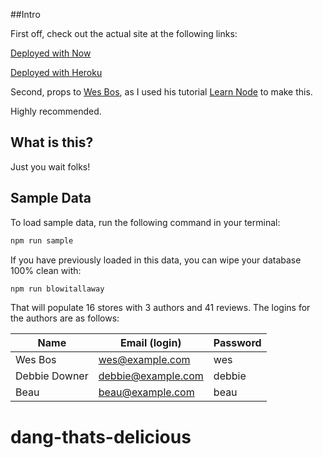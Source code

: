 ##Intro

First off, check out the actual site at the following links:

[Deployed with Now](https://dang-thats-delicious-uowdfloorx.now.sh/)

[Deployed with Heroku](https://wow-thats-delicious.herokuapp.com/)

Second, props to [Wes Bos](http://wesbos.com/), as I used his tutorial [Learn Node](https://learnnode.com/) to make this. 

Highly recommended.

## What is this?

Just you wait folks!

## Sample Data

To load sample data, run the following command in your terminal:

```bash
npm run sample
```

If you have previously loaded in this data, you can wipe your database 100% clean with:

```bash
npm run blowitallaway
```

That will populate 16 stores with 3 authors and 41 reviews. The logins for the authors are as follows:

|Name|Email (login)|Password|
|---|---|---|
|Wes Bos|wes@example.com|wes|
|Debbie Downer|debbie@example.com|debbie|
|Beau|beau@example.com|beau|


# dang-thats-delicious
